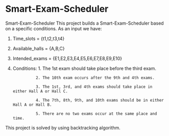 # Smart-Exam-Scheduler
Smart-Exam-Scheduler
This project builds a Smart-Exam-Scheduler based on a specific conditions.
As an input we have:
1. Time_slots = {t1,t2,t3,t4}
2. Available_halls = {A,B,C}
3. Intended_exams = {E1,E2,E3,E4,E5,E6,E7,E8,E9,E10}
4. Conditions:   1. The 1st exam should take place before the third exam.

                 2. The 10th exam occurs after the 9th and 4th exams.

                 3. The 1st, 3rd, and 4th exams should take place in either Hall A or Hall C.

                 4. The 7th, 8th, 9th, and 10th exams should be in either Hall A or Hall B.

                 5. There are no two exams occur at the same place and time.

This project is solved by using backtracking algorithm.

